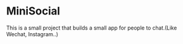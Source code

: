 # MiniSocial
This is a small project that builds a small app for people to chat.(Like Wechat, Instagram..)
